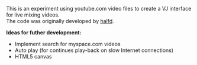 This is an experiment using youtube.com video files to create a VJ interface for live mixing videos.  
The code was originally developed by [halfd](http://github.com/halfd "halfd's github page").

<strong>Ideas for futher development:</strong>

+  Implement search for myspace.com videos
+  Auto play (for continues play-back on slow Internet connections)
+  HTML5 canvas
